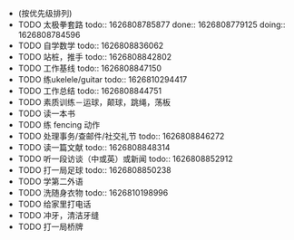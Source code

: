 - (按优先级排列)
- TODO 太极拳套路
  todo:: 1626808785877
  done:: 1626808779125
  doing:: 1626808784596
- TODO 自学数学
  todo:: 1626808836062
- TODO 站桩，推手
  todo:: 1626808842802
- TODO 工作基线
  todo:: 1626808847150
- TODO 练ukelele/guitar
  todo:: 1626810294417
- TODO 工作总结
  todo:: 1626808844751
- TODO 素质训练－运球，颠球，跳绳，荡板
- TODO 读一本书
- TODO 练 fencing 动作
- TODO 处理事务/查邮件/社交礼节
  todo:: 1626808846272
- TODO 读一篇文献
  todo:: 1626808848314
- TODO 听一段访谈（中或英）或新闻
  todo:: 1626808852912
- TODO 打一局足球
  todo:: 1626808850238
- TODO 学第二外语
- TODO 洗随身衣物
  todo:: 1626810198996
- TODO 给家里打电话
- TODO 冲牙，清洁牙缝
- TODO 打一局桥牌